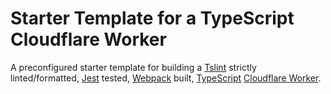 # Starter Template for a TypeScript Cloudflare Worker

A preconfigured starter template for building a [Tslint][tslint] strictly
linted/formatted, [Jest][jest] tested, [Webpack][webpack] built,
[TypeScript][typescript] [Cloudflare Worker][cfworker].

[tslint]: https://palantir.github.io/tslint/
[jest]: https://jestjs.io/
[webpack]: https://webpack.js.org/
[typescript]: https://www.typescriptlang.org/
[cfworker]: https://www.cloudflare.com/products/cloudflare-workers/
